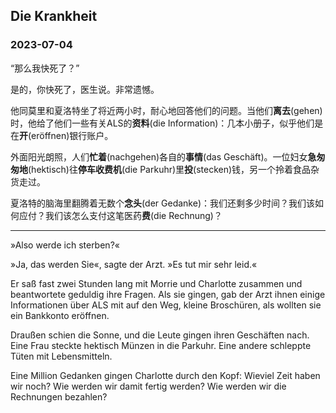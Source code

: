 ## Die Krankheit

### 2023-07-04

“那么我快死了？”

是的，你快死了，医生说。非常遗憾。

他同莫里和夏洛特坐了将近两小时，耐心地回答他们的问题。当他们**离去**(gehen)时，他给了他们一些有关ALS的**资料**(die Information)：几本小册子，似乎他们是在**开**(eröffnen)银行账户。

外面阳光朗照，人们**忙着**(nachgehen)各自的**事情**(das Geschäft)。一位妇女**急匆匆地**(hektisch)往**停车收费机**(die Parkuhr)里**投**(stecken)钱，另一个拎着食品杂货走过。

夏洛特的脑海里翻腾着无数个**念头**(der Gedanke)：我们还剩多少时间？我们该如何应付？我们该怎么支付这笔医药**费**(die Rechnung)？

---

»Also werde ich sterben?«

»Ja, das werden Sie«, sagte der Arzt. »Es tut mir sehr leid.«

Er saß fast zwei Stunden lang mit Morrie und Charlotte zusammen und beantwortete geduldig ihre Fragen. Als sie gingen, gab der Arzt ihnen einige Informationen über ALS mit auf den Weg, kleine Broschüren, als wollten sie ein Bankkonto eröffnen.

Draußen schien die Sonne, und die Leute gingen ihren Geschäften nach. Eine Frau steckte hektisch Münzen in die Parkuhr. Eine andere schleppte Tüten mit Lebensmitteln.

Eine Million Gedanken gingen Charlotte durch den Kopf: Wieviel Zeit haben wir noch? Wie werden wir damit fertig werden? Wie werden wir die Rechnungen bezahlen?
